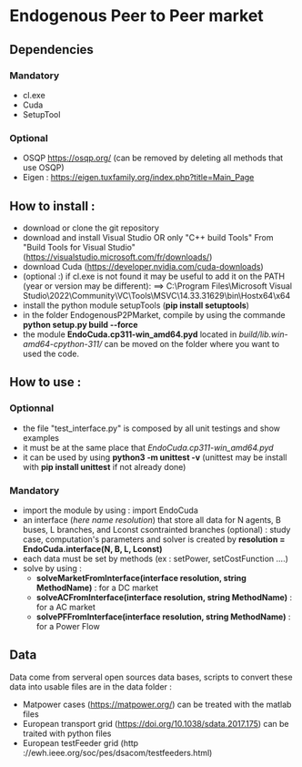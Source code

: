 # Endogenous Peer to Peer market 

## Dependencies
### Mandatory
- cl.exe
- Cuda
- SetupTool

### Optional 
- OSQP https://osqp.org/ (can be removed by deleting all methods that use OSQP)
- Eigen : https://eigen.tuxfamily.org/index.php?title=Main_Page

## How to install :
- download or clone the git repository
- download and install Visual Studio OR only "C++ build Tools" From "Build Tools for Visual Studio" (https://visualstudio.microsoft.com/fr/downloads/)
- download Cuda (https://developer.nvidia.com/cuda-downloads)
- (optional :) if cl.exe is not found it may be useful to add it on the PATH (year or version may be different):
    ==> C:\Program Files\Microsoft Visual Studio\2022\Community\VC\Tools\MSVC\14.33.31629\bin\Hostx64\x64
- install the python module setupTools (**pip install setuptools**)
- in the folder EndogenousP2PMarket, compile by using the commande **python setup.py build --force**
- the module **EndoCuda.cp311-win_amd64.pyd** located in *build/lib.win-amd64-cpython-311/* can be moved on the folder where you want to used the code. 

## How to use :
### Optionnal
- the file "test_interface.py" is composed by all unit testings and show examples
- it must be at the same place that *EndoCuda.cp311-win_amd64.pyd*
- it can be used by using **python3 -m unittest -v** (unittest may be install with **pip install unittest** if not already done)

### Mandatory
- import the module by using : import EndoCuda
- an interface (*here name resolution*) that store all data for N agents, B buses, L branches, and Lconst csontrainted branches (optional) : study case, computation's parameters and solver is created by **resolution = EndoCuda.interface(N, B, L, Lconst)**
- each data must be set by methods (ex : setPower, setCostFunction ....)
- solve by using :
    - **solveMarketFromInterface(interface resolution, string MethodName)** : for a DC market
    - **solveACFromInterface(interface resolution, string MethodName)** : for a AC market
    - **solvePFFromInterface(interface resolution, string MethodName)** : for a Power Flow


## Data 
Data come from serveral open sources data bases, scripts to convert these data into usable files are in the data folder :
- Matpower cases (https://matpower.org/) can be treated with the matlab files
- European transport grid (https://doi.org/10.1038/sdata.2017.175) can be traited with python files
- European testFeeder grid (http ://ewh.ieee.org/soc/pes/dsacom/testfeeders.html)



